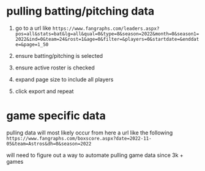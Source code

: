 # pulling batting/pitching data
1. go to a url like `https://www.fangraphs.com/leaders.aspx?pos=all&stats=bat&lg=all&qual=0&type=8&season=2022&month=0&season1=2022&ind=0&team=24&rost=1&age=0&filter=&players=0&startdate=&enddate=&page=1_50`

2. ensure batting/pitching is selected
3. ensure active roster is checked
4. expand page size to include all players
5. click export and repeat


# game specific data
pulling data will most likely occur from here a url like the following
`https://www.fangraphs.com/boxscore.aspx?date=2022-11-05&team=Astros&dh=0&season=2022`

will need to figure out a way to automate pulling game data since 3k + games